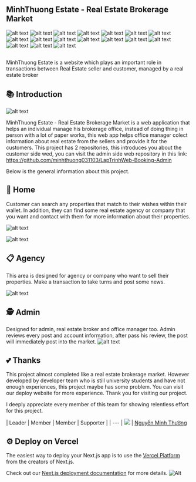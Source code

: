 ## MinhThuong Estate - Real Estate Brokerage Market

![alt text](https://img.shields.io/badge/Visual_Studio_Code-0078D4?style=for-the-badge&logo=visual%20studio%20code&logoColor=white) ![alt text](https://img.shields.io/badge/TypeScript-007ACC?style=for-the-badge&logo=typescript&logoColor=white) ![alt text](https://img.shields.io/badge/next%20js-000000?style=for-the-badge&logo=nextdotjs&logoColor=white) ![alt text](https://img.shields.io/badge/React-20232A?style=for-the-badge&logo=react&logoColor=61DAFB) ![alt text](https://img.shields.io/badge/Tailwind_CSS-38B2AC?style=for-the-badge&logo=tailwind-css&logoColor=white) ![alt text](https://img.shields.io/badge/React_Query-FF4154?style=for-the-badge&logo=ReactQuery&logoColor=white) ![alt text](https://img.shields.io/badge/Socket.io-010101?&style=for-the-badge&logo=Socket.io&logoColor=white) ![alt text](https://img.shields.io/badge/Amazon_AWS-FF9900?style=for-the-badge&logo=amazonaws&logoColor=white) ![alt text](https://img.shields.io/badge/MySQL-005C84?style=for-the-badge&logo=mysql&logoColor=white) ![alt text](https://img.shields.io/badge/nestjs-E0234E?style=for-the-badge&logo=nestjs&logoColor=white) ![alt text](https://img.shields.io/badge/Node%20js-339933?style=for-the-badge&logo=nodedotjs&logoColor=white) ![alt text](https://img.shields.io/badge/Prisma-3982CE?style=for-the-badge&logo=Prisma&logoColor=white) ![alt text](https://img.shields.io/badge/Vite-B73BFE?style=for-the-badge&logo=vite&logoColor=FFD62E) ![alt text](https://img.shields.io/badge/Vercel-000000?style=for-the-badge&logo=vercel&logoColor=white) ![alt text](https://img.shields.io/badge/docker-%230db7ed.svg?style=for-the-badge&logo=docker&logoColor=white) ![alt text](https://img.shields.io/badge/Figma-F24E1E?style=for-the-badge&logo=figma&logoColor=white) ![alt text](https://img.shields.io/badge/Notion-000000?style=for-the-badge&logo=notion&logoColor=white)

##

MinhThuong Estate is a website which plays an important role in transactions between Real Estate seller and customer, managed by a real estate broker

## 📚 Introduction

![alt text](https://github.com/minhthuong031103/SE100_RealEstate/blob/dev_Son/public/ReadmeImage/intro.png)

MinhThuong Estate - Real Estate Brokerage Market is a web application that helps an individual manage his brokerage office, instead of doing thing in person with a lot of paper works, this web app helps office manager colect information about real estate from the sellers and provide it for the customers. This project has 2 repositories, this introduces you about the customer side wed, you can visit the admin side web repository in this link: https://github.com/minhthuong031103/LapTrinhWeb-Booking-Admin

Below is the general information about this project.

## 🏡 Home

Customer can search any properties that match to their wishes within their wallet. In addition, they can find some real estate agency or company that you want and contact with them for more information about their properties.

![alt text](https://github.com/minhthuong031103/SE100_RealEstate/blob/dev_Son/public/ReadmeImage/home.png)

![alt text](https://github.com/minhthuong031103/SE100_RealEstate/blob/dev_Son/public/ReadmeImage/detail.png)

## 📋 Agency

This area is designed for agency or company who want to sell their properties. Make a transaction to take turns and post some news.

![alt text](https://github.com/minhthuong031103/SE100_RealEstate/blob/dev_Son/public/ReadmeImage/agency.png)

## 🕵️ Admin

Designed for admin, real estate broker and office manager too. Admin reviews every post and account information, after pass his review, the post will immediately post into the market. ![alt text](https://github.com/minhthuong031103/SE100_RealEstate/blob/dev_Son/public/ReadmeImage/admin.png)

## 💕 Thanks

This project almost completed like a real estate brokerage market. However developed by developer team who is still university students and have not enough experiences, this project maybe has some problem. You can visit our deploy website for more experience. Thank you for visiting our project.

I deeply appreciate every member of this team for showing relentless effort for this project.

| Leader | Member | Member | Supporter |
| --- |
 [![](https://avatars.githubusercontent.com/u/101078033?size=160)](https://github.com/minhthuong031103) | [Nguyễn Minh Thường](https://github.com/minhthuong031103) 
## ⚙ Deploy on Vercel

The easiest way to deploy your Next.js app is to use the [Vercel Platform](https://vercel.com/new?utm_medium=default-template&filter=next.js&utm_source=create-next-app&utm_campaign=create-next-app-readme) from the creators of Next.js.

Check out our [Next.js deployment documentation](https://nextjs.org/docs/deployment) for more details. ![Alt](https://repobeats.axiom.co/api/embed/09728e67fa78c31f2735eebf8f3feb7075695039.svg 'Repobeats analytics image')
